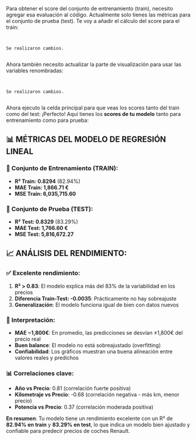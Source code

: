 Para obtener el score del conjunto de entrenamiento (train), necesito agregar esa evaluación al código. Actualmente solo tienes las métricas para el conjunto de prueba (test). Te voy a añadir el cálculo del score para el train: 
```


Se realizaron cambios.


```
Ahora también necesito actualizar la parte de visualización para usar las variables renombradas: 
```


Se realizaron cambios.


```
Ahora ejecuto la celda principal para que veas los scores tanto del train como del test: ¡Perfecto! Aquí tienes los **scores de tu modelo** tanto para entrenamiento como para prueba:

## **📊 MÉTRICAS DEL MODELO DE REGRESIÓN LINEAL**

### **🎯 Conjunto de Entrenamiento (TRAIN):**
- **R² Train: 0.8294** (82.94%)
- **MAE Train: 1,866.71 €** 
- **MSE Train: 6,035,715.60**

### **🎯 Conjunto de Prueba (TEST):**
- **R² Test: 0.8329** (83.29%)
- **MAE Test: 1,766.60 €**
- **MSE Test: 5,816,672.27**

## **📈 ANÁLISIS DEL RENDIMIENTO:**

### **✅ Excelente rendimiento:**
1. **R² > 0.83**: El modelo explica más del 83% de la variabilidad en los precios
2. **Diferencia Train-Test: -0.0035**: Prácticamente no hay sobreajuste
3. **Generalización**: El modelo funciona igual de bien con datos nuevos

### **🎯 Interpretación:**
- **MAE ~1,800€**: En promedio, las predicciones se desvían ±1,800€ del precio real
- **Buen balance**: El modelo no está sobreajustado (overfitting)
- **Confiabilidad**: Los gráficos muestran una buena alineación entre valores reales y predichos

### **📊 Correlaciones clave:**
- **Año vs Precio**: 0.81 (correlación fuerte positiva)
- **Kilometraje vs Precio**: -0.68 (correlación negativa - más km, menor precio)
- **Potencia vs Precio**: 0.37 (correlación moderada positiva)

**En resumen**: Tu modelo tiene un rendimiento excelente con un R² de **82.94% en train** y **83.29% en test**, lo que indica un modelo bien ajustado y confiable para predecir precios de coches Renault.